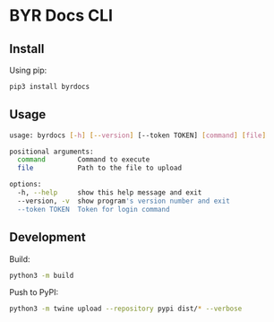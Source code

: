 # BYR Docs CLI

## Install 

Using pip:
```bash
pip3 install byrdocs
```

## Usage

```bash
usage: byrdocs [-h] [--version] [--token TOKEN] [command] [file]

positional arguments:
  command        Command to execute
  file           Path to the file to upload

options:
  -h, --help     show this help message and exit
  --version, -v  show program's version number and exit
  --token TOKEN  Token for login command
```

## Development

Build:

```bash
python3 -m build
```


Push to PyPI:
```bash
python3 -m twine upload --repository pypi dist/* --verbose
```
